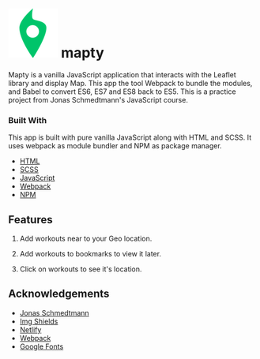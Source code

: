 <!-- PROJECT SHIELDS -->
<!--
*** I'm using markdown "reference style" links for readability.
*** Reference links are enclosed in brackets [ ] instead of parentheses ( ).
*** See the bottom of this document for the declaration of the reference variables
*** for contributors-url, forks-url, etc. This is an optional, concise syntax you may use.
*** https://www.markdownguide.org/basic-syntax/#reference-style-links
-->

# ![Screenshot](icon.png) mapty 

<!-- ABOUT THE PROJECT -->

Mapty is a vanilla JavaScript application that interacts with the Leaflet library and display Map. This app the tool Webpack to bundle the modules, and Babel to convert ES6, ES7 and ES8 back to ES5. This is a practice project from Jonas Schmedtmann's JavaScript course.

### Built With

This app is built with pure vanilla JavaScript along with HTML and SCSS. It uses webpack as module bundler and NPM as package manager.

- [HTML](https://developer.mozilla.org/en-US/docs/Web/HTML)
- [SCSS](https://sass-lang.com/)
- [JavaScript](https://developer.mozilla.org/en-US/docs/Web/javascript)
- [Webpack](https://webpack.js.org/)
- [NPM](https://www.npmjs.com/)


<!-- USAGE EXAMPLES -->

## Features

1. Add workouts near to your Geo location.

2. Add workouts to bookmarks to view it later.

3. Click on workouts to see it's location.

<!-- ROADMAP -->

<!-- ### Proposed features

1. Ability to edit a workout.

2. Ability to delete a workout.

3. Ability to delete all workouts.

4. Ability to sort workouts by a certain field (e.g. distance).

5. Re-build Running and Cycling objects coming from Local Storage.

6. More realistic error and confirmation messages.

7. Ability to position the map to show all workouts.

8. Ability to draw lines and shapes instead of just points.

9. Geocode location from coordinates (“Run in Shoghi, Shimla).

10. Display weather data for workout time and place. -->


<!-- ACKNOWLEDGEMENTS -->

## Acknowledgements

- [Jonas Schmedtmann](https://www.udemy.com/user/jonasschmedtmann/) 
- [Img Shields](https://shields.io)
- [Netlify](https://www.netlify.com/)
- [Webpack](https://webpack.js.org/)
- [Google Fonts](https://fonts.google.com/)


